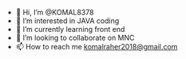 - 👋 Hi, I’m @KOMAL8378
- 👀 I’m interested in JAVA coding
- 🌱 I’m currently learning front end
- 💞️ I’m looking to collaborate on MNC
- 📫 How to reach me komalraher2018@gmail.com

<!---
KOMAL8378/KOMAL8378 is a ✨ special ✨ repository because its `README.md` (this file) appears on your GitHub profile.
You can click the Preview link to take a look at your changes.
--->

